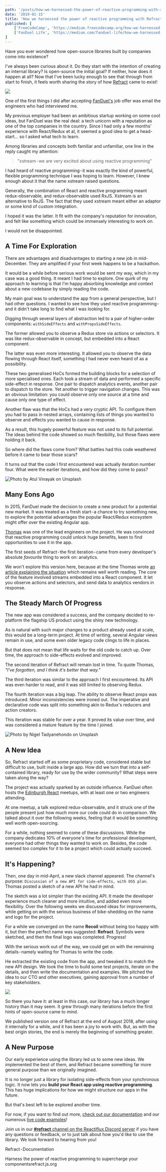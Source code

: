 ```yaml
---
path: '/posts/how-we-harnessed-the-power-of-reactive-programming-with-refract'
date: '2019-01-15'
title: 'How we harnessed the power of reactive programming with Refract'
published: [
    ['FreeCodeCamp', 'https://medium.freecodecamp.org/how-we-harnessed-the-power-of-reactive-programming-with-refract-87f269ac779e'],
    ['FanDuel Life', 'https://medium.com/fanduel-life/how-we-harnessed-the-power-of-reactive-programming-with-refract-a9e6568281e1']
]
---
```


Have you ever wondered how open-source libraries built by companies come into existence?

I've always been curious about it. Do they start with the intention of creating an internal library? Is open-source the initial goal? If neither, how does it happen at all? Now that I've been lucky enough to see that through from start to finish, it feels worth sharing the story of how [Refract](https://refract.js.org) came to exist!

![](./refract-logo.jpg)

One of the first things I did after accepting [FanDuel's](https://www.fanduel.com/careers) job offer was email the engineers who had interviewed me.

My previous employer had been an ambitious startup working on some cool ideas, but FanDuel was the real deal: a tech unicorn with a reputation as one of the top companies in the country. Since I had only a few months' experience with React/Redux et al, it seemed a good idea to get a head-start… so I asked what tech to learn.

Among libraries and concepts both familiar and unfamiliar, one line in the reply caught my attention:

> "xstream - we are very excited about using reactive programming"

I had heard of reactive programming - it was exactly the kind of powerful, flexible programming technique I was hoping to learn. However, I knew enough about it that the name xstream raised questions.

Generally, the combination of React and reactive programming meant redux-observable, and redux-observable used RxJS. Xstream is an alternative to RxJS. The fact that they used xstream meant either an adaptor or some kind of custom integration.

I hoped it was the latter. It fit with the company's reputation for innovation, and felt like something which could be immensely interesting to work on.

I would not be disappointed.

## A Time For Exploration

There are advantages and disadvantages to starting a new job in mid-December. They are amplified if your first week happens to be a hackathon.

It would be a while before serious work would be sent my way, which in my case was a good thing. It meant I had time to explore. One quirk of my approach to learning is that I'm happy absorbing knowledge and context about a new codebase by simply reading the code.

My main goal was to understand the app from a general perspective, but I had other questions. I wanted to see how they used reactive programming - and it didn't take long to find what I was looking for.

Digging through several layers of abstraction led to a pair of higher-order components: `withSideEffects` and `withPropsSideEffects`.

The former allowed you to observe a Redux store via actions or selectors. It was like redux-observable in concept, but embedded into a React component.

The latter was even more interesting. It allowed you to observe the data flowing through React itself, something I had never even heard of as a possibility.

These two generalised HoCs formed the building blocks for a selection of more specialised ones. Each took a stream of data and performed a specific side-effect in response. One pair to dispatch analytics events, another pair to dispatch to the store. Yet another to trigger navigation changes. This was an obvious limitation: you could observe only one source at a time and cause only one type of effect.

Another flaw was that the HoCs had a very cryptic API. To configure them you had to pass in nested arrays, containing lists of things you wanted to observe and effects you wanted to cause in response.

As a result, this hugely powerful feature was not used to its full potential. The ideas behind the code showed so much flexibility, but those flaws were holding it back.

So where did the flaws come from? What battles had this code weathered before it came to bear those scars?

It turns out that the code I first encountered was actually iteration number four. What were the earlier iterations, and how did they come to pass?

![Photo by Atul Vinayak on Unsplash](./globe-1.jpg)

## Many Eons Ago

In 2015, FanDuel made the decision to create a new product for a potential new market. It was treated as a fresh start - a chance to try something new, to explore the potential advantages the popular React/Redux ecosystem might offer over the existing Angular app.

[Thomas](https://twitter.com/tcroch) was one of the lead engineers on the project. He was convinced that reactive programming could unlock huge benefits, keen to find opportunities to use it in the app.

The first seeds of Refract - the first iteration - came from every developer's absolute _favourite_ thing to work on: analytics.

We won't explore this version here, because at the time Thomas wrote [an article explaining the situation](http://troch.github.io/posts/2016/09/27/redux-analytics-without-middleware/) which remains well worth reading. The core of the feature involved streams embedded into a React component. It let you observe actions and selectors, and send data to analytics vendors in response.

## The Steady March Of Progress

The new app was considered a success, and the company decided to re-platform the flagship US product using the shiny new technology.

As is natural with such major changes to a product already used at scale, this would be a long-term project. At time of writing, several Angular views remain in use, and some even older legacy code clings to life in places.

But that does not mean that life waits for the old code to catch up. Over time, the approach to side-effects evolved and improved.

The second iteration of Refract will remain lost in time. To quote Thomas, _"I've forgotten, and I think it's better that way."_

The third iteration was similar to the approach I first encountered. Its API was even harder to read, and it was still limited to observing Redux.

The fourth iteration was a big leap. The ability to observe React props was introduced. Minor inconsistencies were ironed out. The imperative and declarative code was split into something akin to Redux's reducers and action creators.

This iteration was stable for over a year. It proved its value over time, and was considered a mature feature by the time I joined.

![Photo by Nigel Tadyanehondo on Unsplash](./globe-2.jpg)

## A New Idea

So, Refract started off as some proprietary code, considered stable but difficult to use, built inside a large app. How did we turn that into a self-contained library, ready for use by the wider community? What steps were taken along the way?

The project was actually sparked by an outside influence. FanDuel often hosts the [Edinburgh React](https://www.meetup.com/react-edinburgh/) meetups, with at least one or two engineers attending.

At one meetup, a talk explored redux-observable, and it struck one of the people present just how much more our code could do in comparison. We talked about it over the following weeks, feeling that it would be something well worth open-sourcing.

For a while, nothing seemed to come of these discussions. While the company dedicates 10% of everyone's time for professional development, everyone had other things they wanted to work on. Besides, the code seemed too complex for it to be a project which could actually succeed.

## It's Happening?

Then, one day in mid-April, a new slack channel appeared. The channel's purpose: `Discussion of a new API for side-effects, with OSS plan`. Thomas posted a sketch of a new API he had in mind.

The sketch was a lot simpler than the existing API. It made the developer experience much cleaner and more intuitive, and added even more flexibility. Over the following weeks we discussed ideas for improvements, while getting on with the serious business of bike-shedding on the name and logo for the project.

For a while we converged on the name **Recoil** without being too happy with it, but then the perfect name was suggested: **Refract**. Symbols were sketched, and then the final logo was completed. Progress!

With the serious work out of the way, we could get on with the remaining details - namely waiting for Thomas to write the code.

He extracted the existing code from the app, and tweaked it to match the new API design. We took the time to build some test projects, iterate on the details, and then write the documentation and examples. We pitched the idea to our CTO and other executives, gaining approval from a number of key stakeholders.

![](./code.jpg)

So there you have it: at least in this case, our library has a much longer history than it may seem. It grew through many iterations before the first hints of open-source came to mind.

We published version one of Refract at the end of August 2018, after using it internally for a while, and it has been a joy to work with. But, as with the best origin stories, the end is merely the beginning of something greater.

## A New Purpose

Our early experience using the library led us to some new ideas. We implemented the best of them, and Refract became something far more general purpose than we originally imagined.

It is no longer just a library for isolating side-effects from your synchronous logic. It now lets you **build your React app using reactive programming**. This has huge implications for how we might structure our apps in the future.

But that's best left to be explored another time.

For now, if you want to find out more, [check out our documentation](https://refract.js.org/) and our numerous [live code examples](https://refract.js.org/examples)!

Join us in our [**#refract** channel on the Reactiflux Discord server](https://discordapp.com/invite/fqk86GH) if you have any questions or feedback, or to just talk about how you'd like to use the library. We look forward to hearing from you!

Refract - Documentation

Harness the power of reactive programming to supercharge your componentsrefract.js.org
